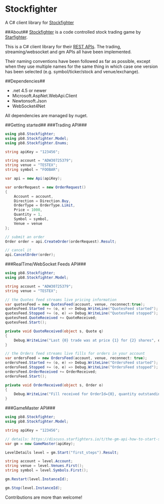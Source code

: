 # Stockfighter
A C# client library for [Stockfighter](https://www.stockfighter.io/)

##About##
[Stockfighter](https://www.stockfighter.io/) is a code controlled stock trading game by [Starfighter](https://www.starfighters.io/).

This is a C# client library for their [REST APIs](https://starfighter.readme.io/). The trading, streaming/websocket and gm APIs all have been implemented.

Their naming conventions have been followed as far as possible, except when they use multiple names for the same thing in which case one version has been selected (e.g. symbol/ticker/stock and venue/exchange).

##Dependencies##
* .net 4.5 or newer
* Microsoft.AspNet.WebApi.Client
* Newtonsoft.Json
* WebSocket4Net

All dependencies are managed by nuget.

##Getting started##
###Trading API###

```csharp
using pb8.Stockfighter;
using pb8.Stockfighter.Model;
using pb8.Stockfighter.Enums;

string apiKey = "123456";

string account = "ADW30725379";
string venue = "TESTEX";
string symbol = "FOOBAR";

var api = new Api(apiKey);

var orderRequest = new OrderRequest()
{
	Account = account,
	Direction = Direction.Buy,
	OrderType = OrderType.Limit,
	Price = 1000,
	Quantity = 1,
	Symbol = symbol,
	Venue = venue
};

// submit an order
Order order = api.CreateOrder(orderRequest).Result;

// cancel it
api.CancelOrder(order);
```

###RealTime/WebSocket Feeds API###

```csharp
using pb8.Stockfighter;
using pb8.Stockfighter.Model;

string account = "ADW30725379";
string venue = "TESTEX";

// the Quotes feed streams live pricing information
var quotesFeed = new QuotesFeed(account, venue, reconnect:true);
quotesFeed.Started += (o, e) => Debug.WriteLine("QuotesFeed started");
quotesFeed.Stopped += (o, e) => Debug.WriteLine("QuotesFeed stopped");
quotesFeed.QuoteReceived += QuoteReceived;
quotesFeed.Start();

private void QuoteReceived(object s, Quote q)
{
	Debug.WriteLine("Last {0} trade was at price {1} for {2} shares", q.Symbol, q.Last, q.LastSize);
}

// the Orders feed streams live fills for orders in your account
var ordersFeed = new OrdersFeed(account, venue, reconnect: true);
ordersFeed.Started += (o, e) => Debug.WriteLine("OrdersFeed started");
ordersFeed.Stopped += (o, e) => Debug.WriteLine("OrdersFeed stopped");
ordersFeed.OrderReceived += OrderReceived;
ordersFeed.Start();

private void OrderReceived(object s, Order o)
{
	Debug.WriteLine("Fill received for OrderId={0}, quantity outstanding is now {1}", o.Id, o.Quantity);
}
```

###GameMaster API###

```csharp
using pb8.Stockfighter;
using pb8.Stockfighter.Model;

string apiKey = "123456";

// details: https://discuss.starfighters.io/t/the-gm-api-how-to-start-stop-restart-resume-trading-levels-automagically/143
var gm = new GameMaster(apiKey);

LevelDetails level = gm.Start("first_steps").Result;

string account = level.Account;
string venue = level.Venues.First();
string symbol = level.Symbols.First();

gm.Restart(level.InstanceId);

gm.Stop(level.InstanceId);
```

Contributions are more than welcome!
